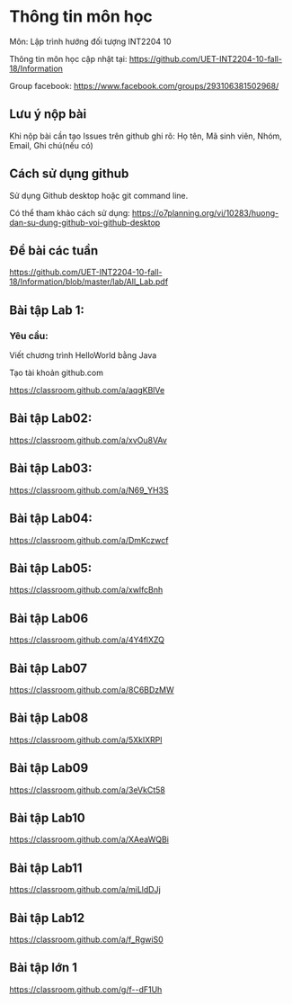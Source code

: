 # Thông tin môn học

Môn: Lập trình hướng đối tượng INT2204 10

Thông tin môn học cập nhật tại: https://github.com/UET-INT2204-10-fall-18/Information 

Group facebook: https://www.facebook.com/groups/293106381502968/

## Lưu ý nộp bài
Khi nộp bài cần tạo Issues trên github ghi rõ:
Họ tên, Mã sinh viên, Nhóm, Email, Ghi chú(nếu có)

## Cách sử dụng github

Sử dụng Github desktop hoặc git command line.

Có thể tham khảo cách sử dụng: https://o7planning.org/vi/10283/huong-dan-su-dung-github-voi-github-desktop

## Đề bài các tuần

https://github.com/UET-INT2204-10-fall-18/Information/blob/master/lab/All_Lab.pdf

## Bài tập Lab 1:

### Yêu cầu:

Viết chương trình HelloWorld bằng Java

Tạo tài khoản github.com

https://classroom.github.com/a/aqgKBlVe

## Bài tập Lab02:

https://classroom.github.com/a/xvOu8VAv

## Bài tập Lab03:

https://classroom.github.com/a/N69_YH3S

## Bài tập Lab04:

https://classroom.github.com/a/DmKczwcf

## Bài tập Lab05:

https://classroom.github.com/a/xwlfcBnh

## Bài tập Lab06

https://classroom.github.com/a/4Y4flXZQ

## Bài tập Lab07

https://classroom.github.com/a/8C6BDzMW

## Bài tập Lab08

https://classroom.github.com/a/5XklXRPl

## Bài tập Lab09

https://classroom.github.com/a/3eVkCt58

## Bài tập Lab10

https://classroom.github.com/a/XAeaWQBi

## Bài tập Lab11

https://classroom.github.com/a/miLldDJj

## Bài tập Lab12

https://classroom.github.com/a/f_RgwiS0

## Bài tập lớn 1

https://classroom.github.com/g/f--dF1Uh
